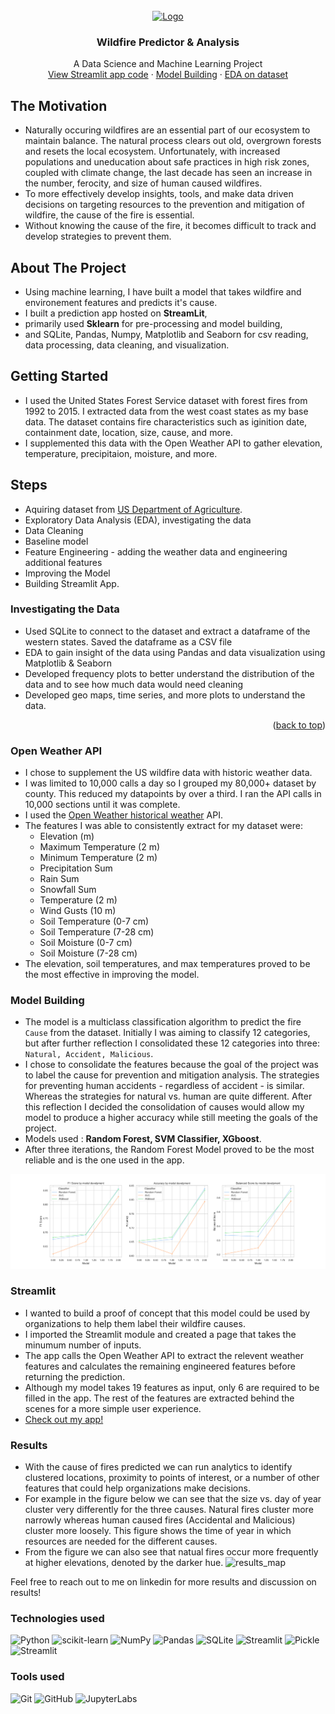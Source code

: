 <div id="top"></div>

<!-- PROJECT LOGO -->
<br />
<div align="center">
  <a href="https://github.com/HalleypC">
    <img src="https://cdn-icons-png.flaticon.com/512/3043/3043608.png" alt="Logo" width="80" height="80"/> 
  </a>
<h3 align="center">Wildfire Predictor & Analysis</h3>
  <p align="center">
    A Data Science and Machine Learning Project
    <br />
    <a href="https://github.com/HalleypC/Wildfire-Predictor/blob/main/src/scripts/app.py">View Streamlit app code</a>
    ·
    <a href="https://github.com/HalleypC/Wildfire-Predictor/blob/main/src/notebooks/6\)%20Model_2.ipynb"> Model Building</a>
    ·
    <a href="https://github.com/HalleypC/Wildfire-Predictor/blob/main/src/notebooks/1\)%20EDA.ipynb">EDA on dataset</a>
  </p>
</div>


<!-- ABOUT THE PROJECT -->
## The Motivation
* Naturally occuring wildfires are an essential part of our ecosystem to maintain balance. The natural process clears out old, overgrown forests and resets the local ecosystem. Unfortunately, with increased populations and uneducation about safe practices in high risk zones, coupled with climate change, the last decade has seen an increase in the number, ferocity, and size of human caused wildfires. 
* To more effectively develop insights, tools, and make data driven decisions on targeting resources to the prevention and mitigation of wildfire, the cause of the fire is essential. 
* Without knowing the cause of the fire, it becomes difficult to track and develop strategies to prevent them. 

## About The Project
* Using machine learning, I have built a model that takes wildfire and environement features and predicts it's cause.
* I built a prediction app hosted on **StreamLit**,
* primarily used **Sklearn** for pre-processing and model building,
* and SQLite, Pandas, Numpy, Matplotlib and Seaborn for csv reading, data processing, data cleaning, and visualization.

<!-- GETTING STARTED -->
## Getting Started
* I used the United States Forest Service dataset with forest fires from 1992 to 2015. I extracted data from the west coast states as my base data. The dataset contains fire characteristics such as iginition date, containment date, location, size, cause, and more. 
* I supplemented this data with the Open Weather API to gather elevation, temperature, precipitaion, moisture, and more. 

<!-- USAGE EXAMPLES -->
## Steps
* Aquiring dataset from [US Department of Agriculture](https://www.fs.usda.gov/rds/archive/catalog/RDS-2013-0009.4).
* Exploratory Data Analysis (EDA), investigating the data
* Data Cleaning
* Baseline model
* Feature Engineering - adding the weather data and engineering additional features
* Improving the Model
* Building Streamlit App.

### Investigating the Data
* Used SQLite to connect to the dataset and extract a dataframe of the western states. Saved the dataframe as a CSV file
* EDA to gain insight of the data using Pandas and data visualization using Matplotlib & Seaborn
* Developed frequency plots to better understand the distribution of the data and to see how much data would need cleaning
* Developed geo maps, time series, and more plots to understand the data.

<p align="right">(<a href="#top">back to top</a>)</p> 

### Open Weather API
* I chose to supplement the US wildfire data with historic weather data.
* I was limited to 10,000 calls a day so I grouped my 80,000+ dataset by county. This reduced my datapoints by over a third. I ran the API calls in 10,000 sections until it was complete. 
* I used the [Open Weather historical weather](https://open-meteo.com/en/docs/historical-weather-api) API.
* The features I was able to consistently extract for my dataset were:
    * Elevation (m)
    * Maximum Temperature (2 m)
    * Minimum Temperature (2 m)
    * Precipitation Sum
    * Rain Sum
    * Snowfall Sum
    * Temperature (2 m)
    * Wind Gusts (10 m)
    * Soil Temperature (0-7 cm)
    * Soil Temperature (7-28 cm)
    * Soil Moisture (0-7 cm)
    * Soil Moisture (7-28 cm)
* The elevation, soil temperatures, and max temperatures proved to be the most effective in improving the model. 

### Model Building 
* The model is a multiclass classification algorithm to predict the fire `Cause` from the dataset. Initially I was aiming to classify 12 categories, but after further reflection I consolidated these 12 categories into three: `Natural, Accident, Malicious`.
* I chose to consolidate the features because the goal of the project was to label the cause for prevention and mitigation analysis. The strategies for preventing human accidents - regardless of accident - is similar. Whereas the strategies for natural vs. human are quite different. After this reflection I decided the consolidation of causes would allow my model to produce a higher accuracy while still meeting the goals of the project.
* Models used : **Random Forest, SVM Classifier, XGboost**.
* After three iterations, the Random Forest Model proved to be the most reliable and is the one used in the app.

![results](./output/figures/Results.png)

### Streamlit
* I wanted to build a proof of concept that this model could be used by organizations to help them label their wildfire causes. 
* I imported the Streamlit module and created a page that takes the minumum number of inputs.
* The app calls the Open Weather API to extract the relevent weather features and calculates the remaining engineered features before returning the prediction. 
* Although my model takes 19 features as input, only 6 are required to be filled in the app. The rest of the features are extracted behind the scenes for a more simple user experience. 
* [Check out my app!](https://forest-fire-predictionv1.herokuapp.com/)

### Results
* With the cause of fires predicted we can run analytics to identify clustered locations, proximity to points of interest, or a number of other features that could help organizations make decisions. 
* For example in the figure below we can see that the size vs. day of year cluster very differently for the three causes. Natural fires cluster more narrowly whereas human caused fires (Accidental and Malicious) cluster more loosely. This figure shows the time of year in which resources are needed for the different causes. 
* From the figure we can also see that natual fires occur more frequently at higher elevations, denoted by the darker hue. 
![results_map](./output/figures/Result_SizevsDOY.png)

Feel free to reach out to me on linkedin for more results and discussion on results!

### **Technologies used**
![Python](https://img.shields.io/badge/python-3670A0?style=for-the-badge&logo=python&logoColor=ffdd54)
![scikit-learn](https://img.shields.io/badge/scikit--learn-%23F7931E.svg?style=for-the-badge&logo=scikit-learn&logoColor=white)
![NumPy](https://img.shields.io/badge/numpy-%23013243.svg?style=for-the-badge&logo=numpy&logoColor=white)
![Pandas](https://img.shields.io/badge/pandas-%23150458.svg?style=for-the-badge&logo=pandas&logoColor=white)
![SQLite](https://img.shields.io/badge/SQLite-%23F7931E.svg?style=for-the-badge&logo=sqlite&logoColor=white)
![Streamlit](https://img.shields.io/badge/Streamlit-%23000.svg?style=for-the-badge&logo=streamlit&logoColor=white)
![Pickle](https://img.shields.io/badge/Pickle-%FF2a2a.svg?style=for-the-badge&logoColor=white)
![Streamlit](https://img.shields.io/badge/Seaborn-%23000.svg?style=for-the-badge&logo=seaborn&logoColor=white)


### **Tools used**
![Git](https://img.shields.io/badge/git-%23F05033.svg?style=for-the-badge&logo=git&logoColor=white)
![GitHub](https://img.shields.io/badge/github-%23121011.svg?style=for-the-badge&logo=github&logoColor=white)
![JupyterLabs](https://img.shields.io/badge/Jupyter--Labs-%23121011.svg?style=for-the-badge&logo=jupyter&logoColor=white)